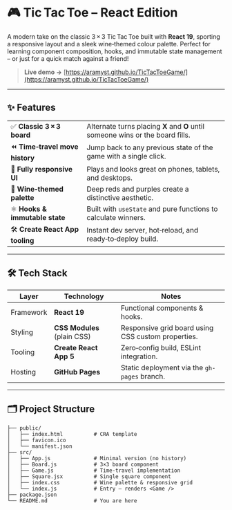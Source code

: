 # 🎮 Tic Tac Toe – React Edition

A modern take on the classic 3 × 3 Tic Tac Toe built with **React 19**, sporting a responsive layout and a sleek wine‑themed colour palette. Perfect for learning component composition, hooks, and immutable state management – or just for a quick match against a friend!

> **Live demo →** [https://aramyst.github.io/TicTacToeGame/](https://aramyst.github.io/TicTacToeGame/)

---

## ✨ Features

|                                 |                                                                                |
| ------------------------------- | ------------------------------------------------------------------------------ |
| ✅ **Classic 3 × 3 board**       | Alternate turns placing **X** and **O** until someone wins or the board fills. |
| ⏪ **Time‑travel move history**  | Jump back to any previous state of the game with a single click.               |
| 📱 **Fully responsive UI**      | Plays and looks great on phones, tablets, and desktops.                        |
| 🎨 **Wine‑themed palette**      | Deep reds and purples create a distinctive aesthetic.                          |
| ⚛️ **Hooks & immutable state**  | Built with `useState` and pure functions to calculate winners.                 |
| 🛠 **Create React App tooling** | Instant dev server, hot‑reload, and ready‑to‑deploy build.                     |

---

## 🛠 Tech Stack

| Layer     | Technology                  | Notes                                              |
| --------- | --------------------------- | -------------------------------------------------- |
| Framework | **React 19**                | Functional components & hooks.                     |
| Styling   | **CSS Modules** (plain CSS) | Responsive grid board using CSS custom properties. |
| Tooling   | **Create React App 5**      | Zero‑config build, ESLint integration.             |
| Hosting   | **GitHub Pages**            | Static deployment via the `gh-pages` branch.       |

---

## 🗂 Project Structure

```
├── public/
│   ├── index.html          # CRA template
│   ├── favicon.ico
│   └── manifest.json
├── src/
│   ├── App.js              # Minimal version (no history)
│   ├── Board.js            # 3×3 board component
│   ├── Game.js             # Time‑travel implementation
│   ├── Square.jsx          # Single square component
│   ├── index.css           # Wine palette & responsive grid
│   └── index.js            # Entry – renders <Game />
├── package.json
└── README.md               # You are here
```
